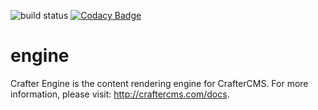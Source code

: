 ![build status](https://travis-ci.org/craftercms/engine.svg?branch=develop)
[![Codacy Badge](https://app.codacy.com/project/badge/Grade/76701e4a10e346378b96961dbc405864)](https://www.codacy.com/gh/craftercms/engine/dashboard?utm_source=github.com&amp;utm_medium=referral&amp;utm_content=craftercms/engine&amp;utm_campaign=Badge_Grade)

engine
======

Crafter Engine is the content rendering engine for CrafterCMS. For more information, please visit: http://craftercms.com/docs.
